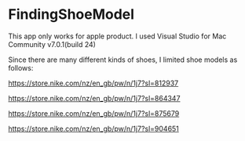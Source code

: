 # FindingShoeModel

This app only works for apple product. I used Visual Studio for Mac Community v7.0.1(build 24)




Since there are many different kinds of shoes, I limited shoe models as follows:

https://store.nike.com/nz/en_gb/pw/n/1j7?sl=812937


https://store.nike.com/nz/en_gb/pw/n/1j7?sl=864347


https://store.nike.com/nz/en_gb/pw/n/1j7?sl=875679


https://store.nike.com/nz/en_gb/pw/n/1j7?sl=904651
